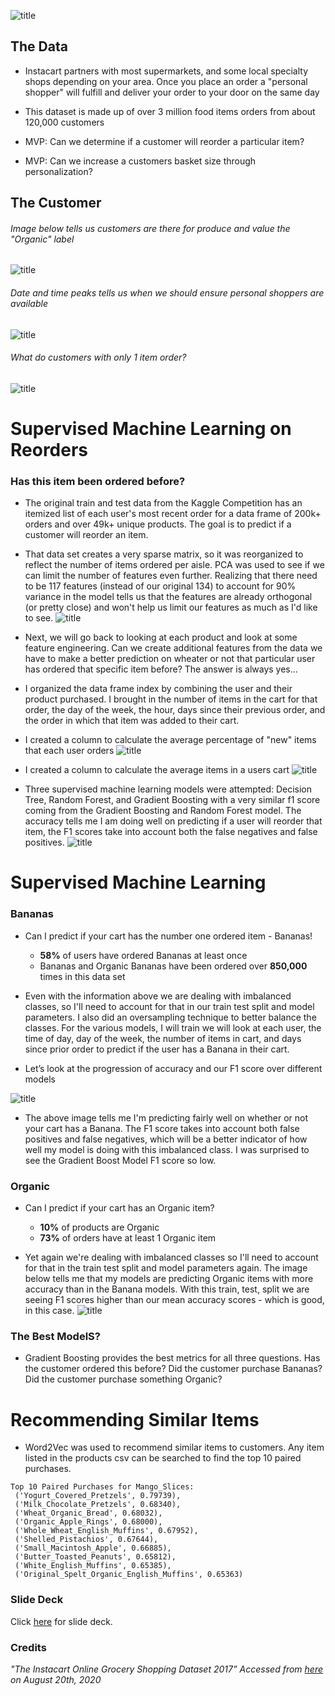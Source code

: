 ![title](images/title.png)
## The Data
- Instacart partners with most supermarkets, and some local specialty shops depending on your area. Once you place an order a "personal shopper" will fulfill and deliver your order to your door on the same day

- This dataset is made up of over 3 million food items orders from about 120,000 customers

- MVP: Can we determine if a customer will reorder a particular item?
- MVP: Can we increase a customers basket size through personalization?
## The Customer
###### Image below tells us customers are there for produce and value the "Organic" label
![title](images/highestreorder.png)
###### Date and time peaks tells us when we should ensure personal shoppers are available
![title](images/hour.png)
###### What do customers with only 1 item order?
![title](images/single_order.png) 

# Supervised Machine Learning on Reorders

### Has this item been ordered before?
- The original train and test data from the Kaggle Competition has an itemized list of each user's most recent order for a data frame of 200k+ orders and over 49k+ unique products. The goal is to predict if a customer will reorder an item.

- That data set creates a very sparse matrix, so it was reorganized to reflect the number of items ordered per aisle. PCA was used to see if we can limit the number of features even further. Realizing that there need to be 117 features (instead of our original 134) to account for 90% variance in the model tells us that the features are already orthogonal (or pretty close) and won't help us limit our features as much as I'd like to see.
![title](images/pca.png)

- Next, we will go back to looking at each product and look at some feature engineering. Can we create additional features from the data we have to make a better prediction on wheater or not that particular user has ordered that specific item before? The answer is always yes...

- I organized the data frame index by combining the user and their product purchased. I brought in the number of items in the cart for that order, the day of the week, the hour, days since their previous order, and the order in which that item was added to their cart.

- I created a column to calculate the average percentage of "new" items that each user orders
![title](images/perc_new.png)

- I created a column to calculate the average items in a users cart
![title](images/avg_cart.png)

- Three supervised machine learning models were attempted: Decision Tree, Random Forest, and Gradient Boosting with a very similar f1 score coming from the Gradient Boosting and Random Forest model. The accuracy tells me I am doing well on predicting if a user will reorder that item, the F1 scores take into account both the false negatives and false positives.
![title](images/reorder.png)

# Supervised Machine Learning
### Bananas
- Can I predict if your cart has the number one ordered item - Bananas!
    - **58%** of users have ordered Bananas at least once
    - Bananas and Organic Bananas have been ordered over **850,000** times in this data set

- Even with the information above we are dealing with imbalanced classes, so I'll need to account for that in our train test split and model parameters. I also did an oversampling technique to better balance the classes. For the various models, I will train we will look at each user, the time of day, day of the week, the number of items in cart, and days since prior order to predict if the user has a Banana in their cart.

- Let’s look at the progression of accuracy and our F1 score over different models

![title](images/banana3.png)

- The above image tells me I'm predicting fairly well on whether or not your cart has a Banana. The F1 score takes into account both false positives and false negatives, which will be a better indicator of how well my model is doing with this imbalanced class. I was surprised to see the Gradient Boost Model F1 score so low. 

### Organic
- Can I predict if your cart has an Organic item?
    - **10%** of products are Organic
    - **73%** of orders have at least 1 Organic item

- Yet again we're dealing with imbalanced classes so I'll need to account for that in the train test split and model parameters again. The image below tells me that my models are predicting Organic items with more accuracy than in the Banana models. With this train, test, split we are seeing F1 scores higher than our mean accuracy scores - which is good, in this case.
![title](images/organic2.png)

### The Best ModelS?
- Gradient Boosting provides the best metrics for all three questions. Has the customer ordered this before? Did the customer purchase Bananas? Did the customer purchase something Organic?

# Recommending Similar Items
- Word2Vec was used to recommend similar items to customers. Any item listed in the products csv can be searched to find the top 10 paired purchases. 

```
Top 10 Paired Purchases for Mango_Slices: 
 ('Yogurt_Covered_Pretzels', 0.79739),
 ('Milk_Chocolate_Pretzels', 0.68340),
 ('Wheat_Organic_Bread', 0.68032),
 ('Organic_Apple_Rings', 0.68000),
 ('Whole_Wheat_English_Muffins', 0.67952),
 ('Shelled_Pistachios', 0.67644),
 ('Small_Macintosh_Apple', 0.66885),
 ('Butter_Toasted_Peanuts', 0.65812),
 ('White_English_Muffins', 0.65385),
 ('Original_Spelt_Organic_English_Muffins', 0.65363)
```

### Slide Deck
Click [here](https://docs.google.com/presentation/d/1BBCFvZQyoPhWqSCCnT39D1kuxSmetfv1qS_6LKE_Sn4/edit#slide=id.p) for slide deck.

### Credits
*"The Instacart Online Grocery Shopping Dataset 2017” Accessed from [here](https://www.instacart.com/datasets/grocery-shopping-2017) on August 20th, 2020*
